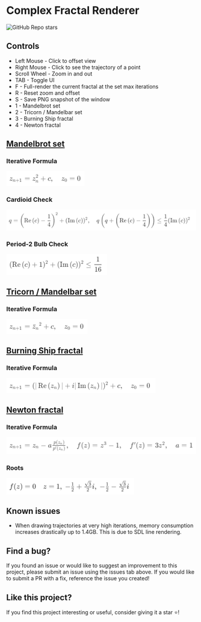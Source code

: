 # Complex Fractal Renderer

![GitHub Repo stars](https://img.shields.io/github/stars/Brooklyn-Dev/Complex-Fractal-Renderer)

## Controls

-   Left Mouse - Click to offset view
-   Right Mouse - Click to see the trajectory of a point
-   Scroll Wheel - Zoom in and out
-   TAB - Toggle UI
-   F - Full-render the current fractal at the set max iterations
-   R - Reset zoom and offset
-   S - Save PNG snapshot of the window
-   1 - Mandelbrot set
-   2 - Tricorn / Mandelbar set
-   3 - Burning Ship fractal
-   4 - Newton fractal

## [Mandelbrot set](https://en.wikipedia.org/wiki/Mandelbrot_set)

### Iterative Formula

![Mandelbrot set formula](img/mandelbrot-set-formula.png)

### Cardioid Check

![Mandelbrot cardioid check formula](img/mandelbrot-cardioid-check-formula.png)

### Period-2 Bulb Check

![Mandelbrot bulb check formula](img/mandelbrot-bulb-check-formula.png)

## [Tricorn / Mandelbar set](<https://en.wikipedia.org/wiki/Tricorn_(mathematics)>)

### Iterative Formula

![Tricorn formula](img/tricorn-formula.png)

## [Burning Ship fractal](https://en.wikipedia.org/wiki/Burning_Ship_fractal)

### Iterative Formula

![Burning Ship fractal formula](img/burning-ship-fractal-formula.png)

## [Newton fractal](https://en.wikipedia.org/wiki/Newton_fractal)

### Iterative Formula

![Netwon fractal formula](img/newton-fractal-formula.png)

### Roots

![Netwon fractal roots](img/newton-fractal-roots.png)

## Known issues

-   When drawing trajectories at very high iterations, memory consumption increases drastically up to 1.4GB. This is due to SDL line rendering.

## Find a bug?

If you found an issue or would like to suggest an improvement to this project, please submit an issue using the issues tab above. If you would like to submit a PR with a fix, reference the issue you created!

## Like this project?

If you find this project interesting or useful, consider giving it a star ⭐️!
